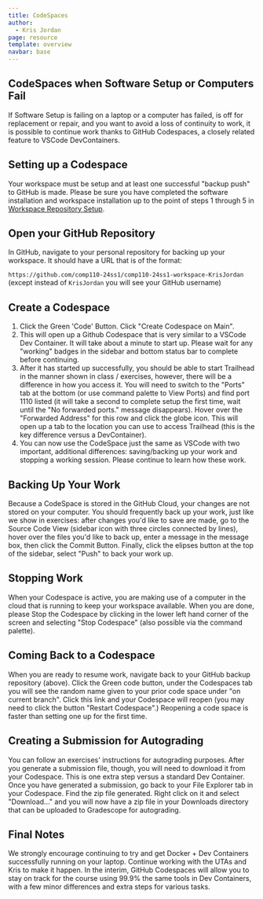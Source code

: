 ```yaml
---
title: CodeSpaces
author:
  - Kris Jordan
page: resource
template: overview
navbar: base
---
```


## CodeSpaces when Software Setup or Computers Fail

If Software Setup is failing on a laptop or a computer has failed, is off for replacement or repair, and you want to avoid a loss of continuity to work, it is possible to continue work thanks to GitHub Codespaces, a closely related feature to VSCode DevContainers.

## Setting up a Codespace

Your workspace must be setup and at least one successful "backup push" to GitHub is made. Please be sure you have completed the software installation and workspace installation up to the point of steps 1 through 5 in [Workspace Repository Setup](/resources/setup/workspace.html).

## Open your GitHub Repository

In GitHub, navigate to your personal repository for backing up your workspace. It should have a URL that is of the format:

`https://github.com/comp110-24ss1/comp110-24ss1-workspace-KrisJordan` (except instead of `KrisJordan` you will see your GitHub username)

## Create a Codespace

1. Click the Green 'Code' Button. Click "Create Codespace on Main".
2. This will open up a Github Codespace that is very similar to a VSCode Dev Container. It will take about a minute to start up. Please wait for any "working" badges in the sidebar and bottom status bar to complete before continuing.
3. After it has started up successfully, you should be able to start Trailhead in the manner shown in class / exercises, however, there will be a difference in how you access it. You will need to switch to the "Ports" tab at the bottom (or use command palette to View Ports) and find port 1110 listed (it will take a second to complete setup the first time, wait until the "No forwarded ports." message disappears). Hover over the "Forwarded Address" for this row and click the globe icon. This will open up a tab to the location you can use to access Trailhead (this is the key difference versus a DevContainer).
4. You can now use the CodeSpace just the same as VSCode with two important, additional differences: saving/backing up your work and stopping a working session. Please continue to learn how these work.

## Backing Up Your Work

Because a CodeSpace is stored in the GitHub Cloud, your changes are not stored on your computer. You should frequently back up your work, just like we show in exercises: after changes you'd like to save are made, go to the Source Code View (sidebar icon with three circles connected by lines), hover over the files you'd like to back up, enter a message in the message box, then click the Commit Button. Finally, click the elipses button at the top of the sidebar, select "Push" to back your work up.

## Stopping Work

When your Codespace is active, you are making use of a computer in the cloud that is running to keep your workspace available. When you are done, please Stop the Codespace by clicking in the lower left hand corner of the screen and selecting "Stop Codespace" (also possible via the command palette).

## Coming Back to a Codespace

When you are ready to resume work, navigate back to your GitHub backup repository (above). Click the Green code button, under the Codespaces tab you will see the random name given to your prior code space under "on current branch". Click this link and your Codespace will reopen (you may need to click the button "Restart Codespace".) Reopening a code space is faster than setting one up for the first time.

## Creating a Submission for Autograding

You can follow an exercises' instructions for autograding purposes. After you generate a submission file, though, you will need to download it from your Codespace. This is one extra step versus a standard Dev Container. Once you have generated a submission, go back to your File Explorer tab in your Codespace. Find the zip file generated. Right click on it and select "Download..." and you will now have a zip file in your Downloads directory that can be uploaded to Gradescope for autograding.

## Final Notes

We strongly encourage continuing to try and get Docker + Dev Containers successfully running on your laptop. Continue working with the UTAs and Kris to make it happen. In the interim, GitHub Codespaces will allow you to stay on track for the course using 99.9% the same tools in Dev Containers, with a few minor differences and extra steps for various tasks.